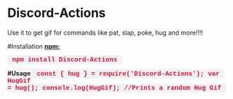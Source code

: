 <style>
code {
  font-family: Consolas,"courier new";
  color: crimson;
  background-color: #f1f1f1;
  padding: 2px;
  font-size: 105%;
}
</style>
# Discord-Actions
Use it to get gif for commands like pat, slap, poke, hug and more!!!!

#Installation
<b><a href = "https://www.npmjs.com/package/Discord-Actions"> npm: </a><b> 
<p>
<code> npm install Discord-Actions </code>

#Usage
<code>
const { hug } = require('Discord-Actions');
var HugGif = hug();
console.log(HugGif); //Prints a random Hug Gif
</code>
